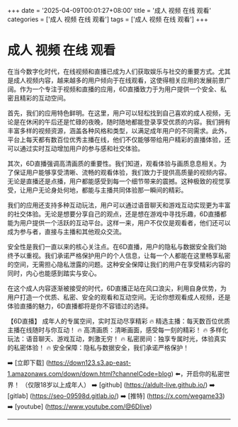 +++
date = '2025-04-09T00:01:27+08:00'
title = '成人 视频 在线 观看'
categories = ['成人 视频 在线 观看']
tags = ['成人 视频 在线 观看']
+++

# 成人 视频 在线 观看

在当今数字化时代，在线视频和直播已成为人们获取娱乐与社交的重要方式。尤其是成人视频内容，越来越多的用户倾向于在线观看，这使得相关应用的发展前景广阔。作为一个专注于视频和直播的应用，6D直播致力于为用户提供一个安全、私密且精彩的互动空间。

首先，我们的应用特色鲜明。在这里，用户可以轻松找到自己喜欢的成人视频，无论是在休闲的午后还是忙碌的夜晚，随时随地都能登录享受优质的内容。我们拥有丰富多样的视频资源，涵盖各种风格和类型，以满足成年用户的不同需求。此外，平台上每天都有数百位优秀主播在线，他们不仅能够带给用户精彩的直播体验，还可以通过实时互动增加用户的参与感和社交体验。

其次，6D直播强调高清画质的重要性。我们知道，观看体验与画质息息相关。为了保证用户能够享受清晰、流畅的观看体验，我们致力于提供高质量的视频内容。无论是直播还是点播，用户都能感受到每一个细节带来的震撼。这种极致的视觉享受，让用户无论身处何地，都能与主播共同体验那一瞬间的精彩。

我们的应用还支持多种互动玩法，用户可以通过语音聊天和游戏互动实现更为丰富的社交体验。无论是想要分享自己的观点，还是想在游戏中寻找乐趣，6D直播都能为用户提供一个活跃的互动平台。这样一来，用户不仅仅是观看者，他们还可以成为参与者，直接与主播和其他观众交流。

安全性是我们一直以来的核心关注点。在6D直播，用户的隐私与数据安全我们始终予以重视。我们承诺严格保护用户的个人信息，让每一个人都能在这里畅享私密的空间，无需担心隐私泄露的问题。这种安全保障让我们的用户在享受精彩内容的同时，内心也能感到踏实与安心。

在这个成人内容逐渐被接受的时代，6D直播正站在风口浪尖，利用自身优势，为用户打造一个优质、私密、安全的观看和互动空间。无论你想观看成人视频，还是体验直播的魅力，6D直播都将是你不容错过的选择。

【6D直播】
成年人的专属空间，实时互动尽享精彩
🔥 精选主播：每天数百位优质主播在线随时与你互动！
🔥 高清画质：清晰画面，感受每一刻的精彩！
🔥 多样化玩法：语音聊天、游戏互动，刺激无穷！
🔥 私密房间：独享专属时光，体验真实的私密体验！
🔥 安全保障：隐私与数据安全，我们承诺严格保护！

➡️ [立即下载] (https://down123.s3.ap-east-1.amazonaws.com/down/down.html?channelCode=blog) ⬅️，开启你的私密世界！
（仅限18岁以上成年人）
➡️ [github] (https://aldult-live.github.io/) 
➡️ [gitlab] (https://seo-09598d.gitlab.io/) 
➡️ [推特] (https://x.com/wegame33) 
➡️ [youtube] (https://www.youtube.com/@6Dlive)

---
